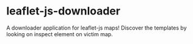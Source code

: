 # leaflet-js-downloader
A downloader application for leaflet-js maps!
Discover the templates by looking on inspect element on victim map.
